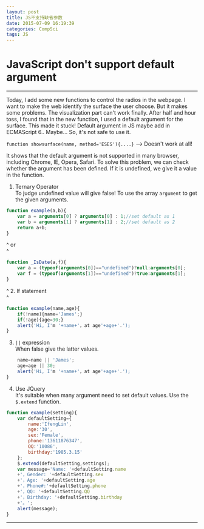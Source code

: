 ```yaml
---
layout: post
title: JS不支持缺省参数
date: 2015-07-09 16:19:39
categories: CompSci
tags: JS
---
```


# JavaScript don't support default argument

---------

Today, I add some new functions to control the radios in the webpage. I want to make the web identify the surface the user choose. But it makes some problems. The visualization part can't work finally. After half and hour toss, I found that in the new function, I used a default argument for the surface. This made it stuck! Default argument in JS maybe add in ECMAScript 6.. Maybe... So, it's not safe to use it.

`function showsurface(name, method='ESES'){....}` --> Doesn't work at all!

It shows that the default argument is not supported in many browser, including Chrome, IE, Opera, Safari. To solve this problem, we can check whether the argument has been defined. If it is undefined, we give it a value in the function.

1. Ternary Operator  
To judge undefined value will give false! To use the array `argument` to get the given arguments.

~~~javascript
function example(a,b){
	var a = arguments[0] ? arguments[0] : 1;//set default as 1
	var b = arguments[1] ? arguments[1] : 2;//set default as 2
	return a+b;
}
~~~
^
or  
^
~~~javascript
function _IsDate(a,f){ 
    var a = (typeof(arguments[0])=="undefined")?null:arguments[0]; 
    var f = (typeof(arguments[1])=="undefined")?true:arguments[1];
} 
~~~
^
2. If statement  
^
~~~javascript
function example(name,age){
	if(!name){name='James';}
	if(!age){age=30;}
	alert('Hi, I'm '+name+'，at age'+age+'.');
}
~~~
3. `||` expression  
When false give the latter values.  
~~~javascript
	name=name || 'James';
	age=age || 30;
	alert('Hi, I'm '+name+'，at age'+age+'.');
}
~~~
4. Use JQuery  
It's suitable when many argument need to set default values. Use the `$.extend` function.  
~~~javascript
function example(setting){
	var defaultSetting={
		name:'IfengLin',
		age:'30',
		sex:'Female',
		phone:'13611876347',
		QQ:'10086',
		birthday:'1985.3.15' 
	};
	$.extend(defaultSetting,settings);
	var message='Name: '+defaultSetting.name
	+'，Gender: '+defaultSetting.sex
	+'，Age: '+defaultSetting.age
	+'，Phone#:'+defaultSetting.phone
	+'，QQ: '+defaultSetting.QQ
	+'，Birthday: '+defaultSetting.birthday
	+'。';
	alert(message);
}
~~~

---------
